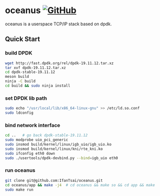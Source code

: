 # oceanus [![GitHub](https://img.shields.io/github/license/IfanTsai/oceanus?style=flat)](https://github.com/IfanTsai/oceanus/blob/master/LICENSE)

oceanus is a userspace TCP/IP stack based on dpdk.

## Quick Start

### build DPDK

```bash
wget http://fast.dpdk.org/rel/dpdk-19.11.12.tar.xz
tar xvf dpdk-19.11.12.tar.xz
cd dpdk-stable-19.11.12
meson build
ninja -C build
cd build && sudo ninja install
```

### set DPDK lib path
```bash
sudo echo "/usr/local/lib/x86_64-linux-gnu" >> /etc/ld.so.conf
sudo ldconfig
```

### bind network interface
```bash
cd ..   # go back dpdk-stable-19.11.12
sudo modprobe uio_pci_generic
sudo insmod build/kernel/linux/igb_uio/igb_uio.ko
sudo insmod build/kernel/linux/kni/rte_kni.ko
sudo ifconfig eth0 down
sudo ./usertools/dpdk-devbind.py --bind=igb_uio eth0
```

### run oceanus
```bash
git clone git@github.com:IfanTsai/oceanus.git
cd oceanus/app && make -j4  # cd oceanus && make so && cd app && make
sudo make run
```
